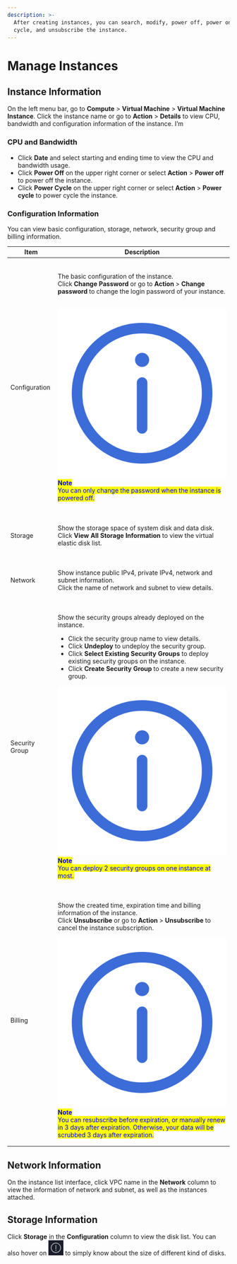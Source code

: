 ```yaml
---
description: >-
  After creating instances, you can search, modify, power off, power on, power
  cycle, and unsubscribe the instance.
---
```


# Manage Instances

## **Instance Information**

On the left menu bar, go to **Compute** > **Virtual Machine** > **Virtual Machine Instance**. Click the instance name or go to **Action** > **Details** to view CPU, bandwidth and configuration information of the instance. I’m&#x20;

### CPU and Bandwidth

* Click **Date** and select starting and ending time to view the CPU and bandwidth usage.
* Click **Power Off** on the upper right corner or select **Action** > **Power off** to power off the instance.
* Click **Power Cycle** on the upper right corner or select **Action** > **Power cycle** to power cycle the instance.

### Configuration Information

You can view basic configuration, storage, network, security group and billing information.

| Item                      | Description                                                                                                                                                                                                                                                                                                                                                                                                                                                                                                                                                                                                                                                                                                 |
| ------------------------- | ----------------------------------------------------------------------------------------------------------------------------------------------------------------------------------------------------------------------------------------------------------------------------------------------------------------------------------------------------------------------------------------------------------------------------------------------------------------------------------------------------------------------------------------------------------------------------------------------------------------------------------------------------------------------------------------------------------- |
| <p><br>Configuration</p>  | <p><br>The basic configuration of the instance.<br>Click <strong>Change Password</strong> or go to <strong>Action</strong> > <strong>Change password</strong> to change the login password of your instance.</p><p><br><img src="../../../.gitbook/assets/Icon.svg" alt="" data-size="line"><mark style="color:blue;"><strong>Note</strong></mark><br><mark style="color:blue;">You can only change the password when the instance is powered off.</mark><br><mark style="color:blue;"></mark></p>                                                                                                                                                                                                          |
| <p><br>Storage</p>        | <p><br>Show the storage space of system disk and data disk.<br>Click <strong>View All Storage Information</strong> to view the virtual elastic disk list.<br></p>                                                                                                                                                                                                                                                                                                                                                                                                                                                                                                                                           |
| <p><br>Network</p>        | <p><br>Show instance public IPv4, private IPv4, network and subnet information.<br>Click the name of network and subnet to view details.<br></p>                                                                                                                                                                                                                                                                                                                                                                                                                                                                                                                                                            |
| <p><br>Security Group</p> | <p><br>Show the security groups already deployed on the instance.</p><ul><li>Click the security group name to view details.</li><li>Click <strong>Undeploy</strong> to undeploy the security group.</li><li>Click <strong>Select Existing Security Groups</strong> to deploy existing security groups on the instance.</li><li>Click <strong>Create Security Group</strong> to create a new security group.</li></ul><p><strong></strong><img src="../../../.gitbook/assets/Icon.svg" alt="" data-size="line"><mark style="color:blue;"><strong>Note</strong></mark><br><mark style="color:blue;">You can deploy 2 security groups on one instance at most.</mark><br><mark style="color:blue;"></mark></p> |
| <p><br>Billing</p>        | <p><br>Show the created time, expiration time and billing information of the instance.<br>Click <strong>Unsubscribe</strong> or go to <strong>Action</strong> > <strong>Unsubscribe</strong> to cancel the instance subscription.<br></p><p><strong></strong><img src="../../../.gitbook/assets/Icon.svg" alt="" data-size="line"><mark style="color:blue;"><strong>Note</strong></mark><br><mark style="color:blue;">You can resubscribe before expiration, or manually renew in 3 days after expiration. Otherwise, your data will be scrubbed 3 days after expiration.</mark><br></p>                                                                                                                    |



## **Network Information**

On the instance list interface, click VPC name in the **Network** column to view the information of network and subnet, as well as the instances attached.



## **Storage Information**

Click **Storage** in the **Configuration** column to view the disk list. You can also hover on <img src="../../../.gitbook/assets/1 (5).png" alt="" data-size="line"> to simply know about the size of different kind of disks.

